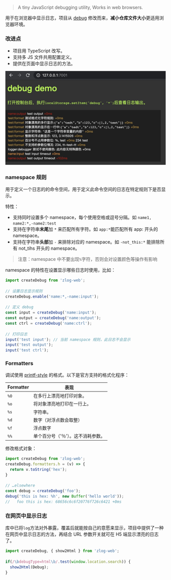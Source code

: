 > A tiny JavaScript debugging utility, Works in web browsers.

用于在浏览器中显示日志，项目从 [debug](https://github.com/visionmedia/debug/) 修改而来，**减小仓库文件大小**更适用浏览器环境。

### 改进点

- 项目用 TypeScript 改写。
- 支持多 JS 文件共用配置定义。
- 提供在页面中显示日志的方法。

![在页面中显示效果](demo.jpg)

### namespace 规则

用于定义一个日志的的命令空间，用于定义此命令空间的日志在特定规则下是否显示。

特性：
- 支持同时设置多个 namespace，每个使用空格或逗号分隔。如 `name1, name2:*,-name2:test`
- 支持在字符串**末尾**加 `*` 来匹配所有字符。如 `app:*`能匹配所有 app: 开头的 namespace。
- 支持在字符串**头部**加 `-` 来排除对应的 namespace。如 `-not_this:*` 能排除所有 not_tihs 开头的 namespace。

> 注意：namespace 中不要出现`%`字符，否则会对设置颜色等操作有影响

namespace 的特性在设置显示哪些日志时使用，比如：

```js
import createDebug from 'zlog-web';

// 设置日志显示规则
createDebug.enable('name:*,-name:input');

// 定义 debug
const input = createDebug('name:input');
const output = createDebug('name:output');
const ctrl = createDebug('name:ctrl');

// 打印日志
input('test input'); // 当前 namespace 规则，此日志不会显示
input('test output');
input('test ctrl');
```

### Formatters

调试使用 [printf-style](https://wikipedia.org/wiki/Printf_format_string) 的格式。以下是官方支持的格式化程序：

| Formatter |  表现                                                        |
| --------- | ----------------------------------------------------------- |
| `%O`      | 在多行上漂亮地打印对象。                                        |
| `%o`      | 将对象漂亮地打印在一行上。                                      |
| `%s`      | 字符串。|
| `%d`      | 数字（对浮点数会取整）                                          |
| `%f`      | 浮点数字                                                     |
| `%%`      | 单个百分号（'％'）。这不消耗参数。                               |

修改格式对象：

```js
import createDebug from 'zlog-web';
createDebug.formatters.h = (v) => {
  return v.toString('hex');
}

// …elsewhere
const debug = createDebug('foo');
debug('this is hex: %h', new Buffer('hello world'));
//   foo this is hex: 68656c6c6f20776f726c6421 +0ms
```

### 在网页中显示日志

库中已将`log`方法对外暴露，覆盖后就能按自己的意愿来显示，项目中提供了一种在网页中显示日志的方法，再结合 URL 参数开关就可在 H5 端显示漂亮的日志了。

```js
import createDebug, { show2Html } from 'zlog-web';

if(/\bdebugType=html\b/.test(window.location.search)) {
  show2Html(Debug);
}
```
